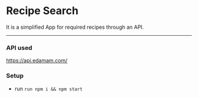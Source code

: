 # Recipe Search

It is a simplified App for required recipes through an API.

---

### API used
https://api.edamam.com/

### Setup
- run ```run npm i && npm start```
